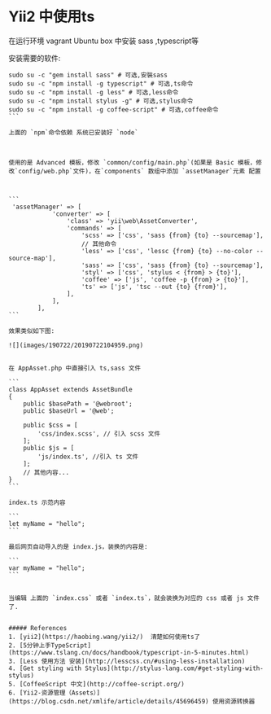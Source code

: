 # Yii2 中使用ts

在运行环境 vagrant Ubuntu box 中安装 sass ,typescript等 

安装需要的软件:

````
sudo su -c "gem install sass" # 可选,安裝sass
sudo su -c "npm install -g typescript" # 可选,ts命令
sudo su -c "npm install -g less" # 可选,less命令
sudo su -c "npm install stylus -g" # 可选,stylus命令
sudo su -c "npm install -g coffee-script" # 可选,coffee命令
```

上面的 `npm`命令依赖 系统已安装好 `node` 



使用的是 Advanced 模板，修改 `common/config/main.php`(如果是 Basic 模板，修改`config/web.php`文件)，在`components` 数组中添加 `assetManager`元素 配置



```
 'assetManager' => [
            'converter' => [
                'class' => 'yii\web\AssetConverter',
                'commands' => [
                    'scss' => ['css', 'sass {from} {to} --sourcemap'],
                    // 其他命令
                    'less' => ['css', 'lessc {from} {to} --no-color --source-map'],
                    'sass' => ['css', 'sass {from} {to} --sourcemap'],
                    'styl' => ['css', 'stylus < {from} > {to}'],
                    'coffee' => ['js', 'coffee -p {from} > {to}'],
                    'ts' => ['js', 'tsc --out {to} {from}'],
                ],
            ],
        ],
```

效果类似如下图:

![](images/190722/20190722104959.png)


在 AppAsset.php 中直接引入 ts,sass 文件

```
class AppAsset extends AssetBundle
{
    public $basePath = '@webroot';
    public $baseUrl = '@web';
 
    public $css = [
        'css/index.scss', // 引入 scss 文件
    ];
    public $js = [
        'js/index.ts', //引入 ts 文件
    ];
    // 其他内容...
}
```

index.ts 示范内容

```
let myName = "hello";
```

最后网页自动导入的是 index.js，装换的内容是:

```
var myName = "hello";
```


当编辑 上面的 `index.css` 或者 `index.ts`，就会装换为对应的 css 或者 js 文件了.


##### References
1. [yii2](https://haobing.wang/yii2/)  清楚如何使用ts了
2. [5分钟上手TypeScript](https://www.tslang.cn/docs/handbook/typescript-in-5-minutes.html)
3. [Less 使用方法 安装](http://lesscss.cn/#using-less-installation)
4. [Get styling with Stylus](http://stylus-lang.com/#get-styling-with-stylus)
5. [CoffeeScript 中文](http://coffee-script.org/)
6. [Yii2-资源管理（Assets）](https://blog.csdn.net/xmlife/article/details/45696459) 使用资源转换器

